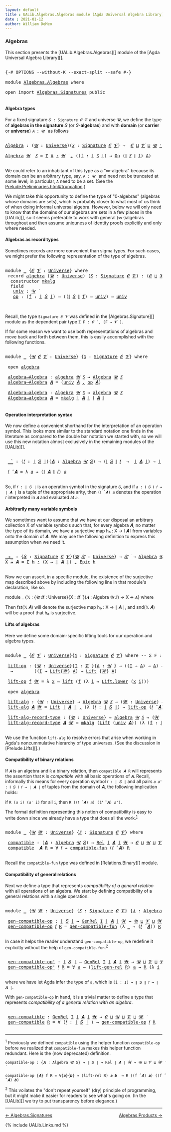 ```yaml
---
layout: default
title : UALib.Algebras.Algebras module (Agda Universal Algebra Library)
date : 2021-01-12
author: William DeMeo
---
```


### <a id="algebras">Algebras</a>

This section presents the [UALib.Algebras.Algebras][] module of the [Agda Universal Algebra Library][].

<pre class="Agda">

<a id="292" class="Symbol">{-#</a> <a id="296" class="Keyword">OPTIONS</a> <a id="304" class="Pragma">--without-K</a> <a id="316" class="Pragma">--exact-split</a> <a id="330" class="Pragma">--safe</a> <a id="337" class="Symbol">#-}</a>

<a id="342" class="Keyword">module</a> <a id="349" href="Algebras.Algebras.html" class="Module">Algebras.Algebras</a> <a id="367" class="Keyword">where</a>

<a id="374" class="Keyword">open</a> <a id="379" class="Keyword">import</a> <a id="386" href="Algebras.Signatures.html" class="Module">Algebras.Signatures</a> <a id="406" class="Keyword">public</a>

</pre>


#### <a id="algebra-types">Algebra types</a>

For a fixed signature `𝑆 : Signature 𝓞 𝓥` and universe 𝓤, we define the type of **algebras in the signature** 𝑆 (or 𝑆-**algebras**) and with **domain** (or **carrier** or **universe**) `𝐴 : 𝓤 ̇` as follows

<pre class="Agda">

<a id="Algebra"></a><a id="694" href="Algebras.Algebras.html#694" class="Function">Algebra</a> <a id="702" class="Symbol">:</a> <a id="704" class="Symbol">(</a><a id="705" href="Algebras.Algebras.html#705" class="Bound">𝓤</a> <a id="707" class="Symbol">:</a> <a id="709" href="Agda.Primitive.html#423" class="Postulate">Universe</a><a id="717" class="Symbol">)(</a><a id="719" href="Algebras.Algebras.html#719" class="Bound">𝑆</a> <a id="721" class="Symbol">:</a> <a id="723" href="Algebras.Signatures.html#1299" class="Function">Signature</a> <a id="733" href="Prelude.Preliminaries.html#5600" class="Generalizable">𝓞</a> <a id="735" href="Universes.html#262" class="Generalizable">𝓥</a><a id="736" class="Symbol">)</a> <a id="738" class="Symbol">→</a>  <a id="741" href="Prelude.Preliminaries.html#5600" class="Generalizable">𝓞</a> <a id="743" href="Agda.Primitive.html#636" class="Primitive Operator">⊔</a> <a id="745" href="Universes.html#262" class="Generalizable">𝓥</a> <a id="747" href="Agda.Primitive.html#636" class="Primitive Operator">⊔</a> <a id="749" href="Algebras.Algebras.html#705" class="Bound">𝓤</a> <a id="751" href="Agda.Primitive.html#606" class="Primitive Operator">⁺</a> <a id="753" href="Universes.html#403" class="Function Operator">̇</a>

<a id="756" href="Algebras.Algebras.html#694" class="Function">Algebra</a> <a id="764" href="Algebras.Algebras.html#764" class="Bound">𝓤</a>  <a id="767" href="Algebras.Algebras.html#767" class="Bound">𝑆</a> <a id="769" class="Symbol">=</a> <a id="771" href="MGS-MLTT.html#3074" class="Function">Σ</a> <a id="773" href="Algebras.Algebras.html#773" class="Bound">A</a> <a id="775" href="MGS-MLTT.html#3074" class="Function">꞉</a> <a id="777" href="Algebras.Algebras.html#764" class="Bound">𝓤</a> <a id="779" href="Universes.html#403" class="Function Operator">̇</a> <a id="781" href="MGS-MLTT.html#3074" class="Function">,</a> <a id="783" class="Symbol">((</a><a id="785" href="Algebras.Algebras.html#785" class="Bound">f</a> <a id="787" class="Symbol">:</a> <a id="789" href="Prelude.Preliminaries.html#13523" class="Function Operator">∣</a> <a id="791" href="Algebras.Algebras.html#767" class="Bound">𝑆</a> <a id="793" href="Prelude.Preliminaries.html#13523" class="Function Operator">∣</a><a id="794" class="Symbol">)</a> <a id="796" class="Symbol">→</a> <a id="798" href="Algebras.Signatures.html#701" class="Function">Op</a> <a id="801" class="Symbol">(</a><a id="802" href="Prelude.Preliminaries.html#13601" class="Function Operator">∥</a> <a id="804" href="Algebras.Algebras.html#767" class="Bound">𝑆</a> <a id="806" href="Prelude.Preliminaries.html#13601" class="Function Operator">∥</a> <a id="808" href="Algebras.Algebras.html#785" class="Bound">f</a><a id="809" class="Symbol">)</a> <a id="811" href="Algebras.Algebras.html#773" class="Bound">A</a><a id="812" class="Symbol">)</a>

</pre>

We could refer to an inhabitant of this type as a "∞-algebra" because its domain can be an arbitrary type, say, `A : 𝓤 ̇` and need not be truncated at some level; in particular, `A` need to be a set. (See the [Prelude.Preliminaries.html#truncation](UALib.Prelude.Preliminaries.html#truncation).)

We might take this opportunity to define the type of "0-algebras" (algebras whose domains are sets), which is probably closer to what most of us think of when doing informal universal algebra.  However, below we will only need to know that the domains of our algebras are sets in a few places in the [UALib][], so it seems preferable to work with general (∞-)algebras throughout and then assume uniquness of identity proofs explicitly and only where needed.



#### <a id="algebras-as-record-types">Algebras as record types</a>

Sometimes records are more convenient than sigma types. For such cases, we might prefer the following representation of the type of algebras.

<pre class="Agda">

<a id="1810" class="Keyword">module</a> <a id="1817" href="Algebras.Algebras.html#1817" class="Module">_</a> <a id="1819" class="Symbol">{</a><a id="1820" href="Algebras.Algebras.html#1820" class="Bound">𝓞</a> <a id="1822" href="Algebras.Algebras.html#1822" class="Bound">𝓥</a> <a id="1824" class="Symbol">:</a> <a id="1826" href="Agda.Primitive.html#423" class="Postulate">Universe</a><a id="1834" class="Symbol">}</a> <a id="1836" class="Keyword">where</a>
 <a id="1843" class="Keyword">record</a> <a id="1850" href="Algebras.Algebras.html#1850" class="Record">algebra</a> <a id="1858" class="Symbol">(</a><a id="1859" href="Algebras.Algebras.html#1859" class="Bound">𝓤</a> <a id="1861" class="Symbol">:</a> <a id="1863" href="Agda.Primitive.html#423" class="Postulate">Universe</a><a id="1871" class="Symbol">)</a> <a id="1873" class="Symbol">(</a><a id="1874" href="Algebras.Algebras.html#1874" class="Bound">𝑆</a> <a id="1876" class="Symbol">:</a> <a id="1878" href="Algebras.Signatures.html#1299" class="Function">Signature</a> <a id="1888" href="Algebras.Algebras.html#1820" class="Bound">𝓞</a> <a id="1890" href="Algebras.Algebras.html#1822" class="Bound">𝓥</a><a id="1891" class="Symbol">)</a> <a id="1893" class="Symbol">:</a> <a id="1895" class="Symbol">(</a><a id="1896" href="Algebras.Algebras.html#1820" class="Bound">𝓞</a> <a id="1898" href="Agda.Primitive.html#636" class="Primitive Operator">⊔</a> <a id="1900" href="Algebras.Algebras.html#1822" class="Bound">𝓥</a> <a id="1902" href="Agda.Primitive.html#636" class="Primitive Operator">⊔</a> <a id="1904" href="Algebras.Algebras.html#1859" class="Bound">𝓤</a><a id="1905" class="Symbol">)</a> <a id="1907" href="Agda.Primitive.html#606" class="Primitive Operator">⁺</a> <a id="1909" href="Universes.html#403" class="Function Operator">̇</a> <a id="1911" class="Keyword">where</a>
  <a id="1919" class="Keyword">constructor</a> <a id="1931" href="Algebras.Algebras.html#1931" class="InductiveConstructor">mkalg</a>
  <a id="1939" class="Keyword">field</a>
   <a id="1948" href="Algebras.Algebras.html#1948" class="Field">univ</a> <a id="1953" class="Symbol">:</a> <a id="1955" href="Algebras.Algebras.html#1859" class="Bound">𝓤</a> <a id="1957" href="Universes.html#403" class="Function Operator">̇</a>
   <a id="1962" href="Algebras.Algebras.html#1962" class="Field">op</a> <a id="1965" class="Symbol">:</a> <a id="1967" class="Symbol">(</a><a id="1968" href="Algebras.Algebras.html#1968" class="Bound">f</a> <a id="1970" class="Symbol">:</a> <a id="1972" href="Prelude.Preliminaries.html#13523" class="Function Operator">∣</a> <a id="1974" href="Algebras.Algebras.html#1874" class="Bound">𝑆</a> <a id="1976" href="Prelude.Preliminaries.html#13523" class="Function Operator">∣</a><a id="1977" class="Symbol">)</a> <a id="1979" class="Symbol">→</a> <a id="1981" class="Symbol">((</a><a id="1983" href="Prelude.Preliminaries.html#13601" class="Function Operator">∥</a> <a id="1985" href="Algebras.Algebras.html#1874" class="Bound">𝑆</a> <a id="1987" href="Prelude.Preliminaries.html#13601" class="Function Operator">∥</a> <a id="1989" href="Algebras.Algebras.html#1968" class="Bound">f</a><a id="1990" class="Symbol">)</a> <a id="1992" class="Symbol">→</a> <a id="1994" href="Algebras.Algebras.html#1948" class="Field">univ</a><a id="1998" class="Symbol">)</a> <a id="2000" class="Symbol">→</a> <a id="2002" href="Algebras.Algebras.html#1948" class="Field">univ</a>


</pre>

Recall, the type `Signature 𝓞 𝓥` was defined in the [Algebras.Signature][] module as the dependent pair type `Σ F ꞉ 𝓞 ̇ , (F → 𝓥 ̇)`.

If for some reason we want to use both representations of algebras and move back and forth between them, this is easily accomplished with the following functions.

<pre class="Agda">

<a id="2334" class="Keyword">module</a> <a id="2341" href="Algebras.Algebras.html#2341" class="Module">_</a> <a id="2343" class="Symbol">{</a><a id="2344" href="Algebras.Algebras.html#2344" class="Bound">𝓤</a> <a id="2346" href="Algebras.Algebras.html#2346" class="Bound">𝓞</a> <a id="2348" href="Algebras.Algebras.html#2348" class="Bound">𝓥</a> <a id="2350" class="Symbol">:</a> <a id="2352" href="Agda.Primitive.html#423" class="Postulate">Universe</a><a id="2360" class="Symbol">}</a> <a id="2362" class="Symbol">{</a><a id="2363" href="Algebras.Algebras.html#2363" class="Bound">𝑆</a> <a id="2365" class="Symbol">:</a> <a id="2367" href="Algebras.Signatures.html#1299" class="Function">Signature</a> <a id="2377" href="Algebras.Algebras.html#2346" class="Bound">𝓞</a> <a id="2379" href="Algebras.Algebras.html#2348" class="Bound">𝓥</a><a id="2380" class="Symbol">}</a> <a id="2382" class="Keyword">where</a>

 <a id="2390" class="Keyword">open</a> <a id="2395" href="Algebras.Algebras.html#1850" class="Module">algebra</a>

 <a id="2405" href="Algebras.Algebras.html#2405" class="Function">algebra→Algebra</a> <a id="2421" class="Symbol">:</a> <a id="2423" href="Algebras.Algebras.html#1850" class="Record">algebra</a> <a id="2431" href="Algebras.Algebras.html#2344" class="Bound">𝓤</a> <a id="2433" href="Algebras.Algebras.html#2363" class="Bound">𝑆</a> <a id="2435" class="Symbol">→</a> <a id="2437" href="Algebras.Algebras.html#694" class="Function">Algebra</a> <a id="2445" href="Algebras.Algebras.html#2344" class="Bound">𝓤</a> <a id="2447" href="Algebras.Algebras.html#2363" class="Bound">𝑆</a>
 <a id="2450" href="Algebras.Algebras.html#2405" class="Function">algebra→Algebra</a> <a id="2466" href="Algebras.Algebras.html#2466" class="Bound">𝑨</a> <a id="2468" class="Symbol">=</a> <a id="2470" class="Symbol">(</a><a id="2471" href="Algebras.Algebras.html#1948" class="Field">univ</a> <a id="2476" href="Algebras.Algebras.html#2466" class="Bound">𝑨</a> <a id="2478" href="Prelude.Preliminaries.html#14518" class="InductiveConstructor Operator">,</a> <a id="2480" href="Algebras.Algebras.html#1962" class="Field">op</a> <a id="2483" href="Algebras.Algebras.html#2466" class="Bound">𝑨</a><a id="2484" class="Symbol">)</a>

 <a id="2488" href="Algebras.Algebras.html#2488" class="Function">Algebra→algebra</a> <a id="2504" class="Symbol">:</a> <a id="2506" href="Algebras.Algebras.html#694" class="Function">Algebra</a> <a id="2514" href="Algebras.Algebras.html#2344" class="Bound">𝓤</a> <a id="2516" href="Algebras.Algebras.html#2363" class="Bound">𝑆</a> <a id="2518" class="Symbol">→</a> <a id="2520" href="Algebras.Algebras.html#1850" class="Record">algebra</a> <a id="2528" href="Algebras.Algebras.html#2344" class="Bound">𝓤</a> <a id="2530" href="Algebras.Algebras.html#2363" class="Bound">𝑆</a>
 <a id="2533" href="Algebras.Algebras.html#2488" class="Function">Algebra→algebra</a> <a id="2549" href="Algebras.Algebras.html#2549" class="Bound">𝑨</a> <a id="2551" class="Symbol">=</a> <a id="2553" href="Algebras.Algebras.html#1931" class="InductiveConstructor">mkalg</a> <a id="2559" href="Prelude.Preliminaries.html#13523" class="Function Operator">∣</a> <a id="2561" href="Algebras.Algebras.html#2549" class="Bound">𝑨</a> <a id="2563" href="Prelude.Preliminaries.html#13523" class="Function Operator">∣</a> <a id="2565" href="Prelude.Preliminaries.html#13601" class="Function Operator">∥</a> <a id="2567" href="Algebras.Algebras.html#2549" class="Bound">𝑨</a> <a id="2569" href="Prelude.Preliminaries.html#13601" class="Function Operator">∥</a>

</pre>




#### <a id="operation-interpretation-syntax">Operation interpretation syntax</a>

We now define a convenient shorthand for the interpretation of an operation symbol. This looks more similar to the standard notation one finds in the literature as compared to the double bar notation we started with, so we will use this new notation almost exclusively in the remaining modules of the [UALib][].

<pre class="Agda">

 <a id="2997" href="Algebras.Algebras.html#2997" class="Function Operator">_̂_</a> <a id="3001" class="Symbol">:</a> <a id="3003" class="Symbol">(</a><a id="3004" href="Algebras.Algebras.html#3004" class="Bound">𝑓</a> <a id="3006" class="Symbol">:</a> <a id="3008" href="Prelude.Preliminaries.html#13523" class="Function Operator">∣</a> <a id="3010" href="Algebras.Algebras.html#2363" class="Bound">𝑆</a> <a id="3012" href="Prelude.Preliminaries.html#13523" class="Function Operator">∣</a><a id="3013" class="Symbol">)(</a><a id="3015" href="Algebras.Algebras.html#3015" class="Bound">𝑨</a> <a id="3017" class="Symbol">:</a> <a id="3019" href="Algebras.Algebras.html#694" class="Function">Algebra</a> <a id="3027" href="Algebras.Algebras.html#2344" class="Bound">𝓤</a> <a id="3029" href="Algebras.Algebras.html#2363" class="Bound">𝑆</a><a id="3030" class="Symbol">)</a> <a id="3032" class="Symbol">→</a> <a id="3034" class="Symbol">(</a><a id="3035" href="Prelude.Preliminaries.html#13601" class="Function Operator">∥</a> <a id="3037" href="Algebras.Algebras.html#2363" class="Bound">𝑆</a> <a id="3039" href="Prelude.Preliminaries.html#13601" class="Function Operator">∥</a> <a id="3041" href="Algebras.Algebras.html#3004" class="Bound">𝑓</a>  <a id="3044" class="Symbol">→</a>  <a id="3047" href="Prelude.Preliminaries.html#13523" class="Function Operator">∣</a> <a id="3049" href="Algebras.Algebras.html#3015" class="Bound">𝑨</a> <a id="3051" href="Prelude.Preliminaries.html#13523" class="Function Operator">∣</a><a id="3052" class="Symbol">)</a> <a id="3054" class="Symbol">→</a> <a id="3056" href="Prelude.Preliminaries.html#13523" class="Function Operator">∣</a> <a id="3058" href="Algebras.Algebras.html#3015" class="Bound">𝑨</a> <a id="3060" href="Prelude.Preliminaries.html#13523" class="Function Operator">∣</a>

 <a id="3064" href="Algebras.Algebras.html#3064" class="Bound">𝑓</a> <a id="3066" href="Algebras.Algebras.html#2997" class="Function Operator">̂</a> <a id="3068" href="Algebras.Algebras.html#3068" class="Bound">𝑨</a> <a id="3070" class="Symbol">=</a> <a id="3072" class="Symbol">λ</a> <a id="3074" href="Algebras.Algebras.html#3074" class="Bound">𝑎</a> <a id="3076" class="Symbol">→</a> <a id="3078" class="Symbol">(</a><a id="3079" href="Prelude.Preliminaries.html#13601" class="Function Operator">∥</a> <a id="3081" href="Algebras.Algebras.html#3068" class="Bound">𝑨</a> <a id="3083" href="Prelude.Preliminaries.html#13601" class="Function Operator">∥</a> <a id="3085" href="Algebras.Algebras.html#3064" class="Bound">𝑓</a><a id="3086" class="Symbol">)</a> <a id="3088" href="Algebras.Algebras.html#3074" class="Bound">𝑎</a>

</pre>

So, if `𝑓 : ∣ 𝑆 ∣` is an operation symbol in the signature `𝑆`, and if `𝑎 : ∥ 𝑆 ∥ 𝑓 → ∣ 𝑨 ∣` is a tuple of the appropriate arity, then `(𝑓 ̂ 𝑨) 𝑎` denotes the operation `𝑓` interpreted in `𝑨` and evaluated at `𝑎`.


#### <a id="arbitrarily-many-variable-symbols">Arbitrarily many variable symbols</a>

We sometimes want to assume that we have at our disposal an arbitrary collection X of variable symbols such that, for every algebra 𝑨, no matter the type of its domain, we have a surjective map h₀ : X → ∣ 𝑨 ∣ from variables onto the domain of 𝑨.  We may use the following definition to express this assumption when we need it.

<pre class="Agda">

<a id="_↠_"></a><a id="3747" href="Algebras.Algebras.html#3747" class="Function Operator">_↠_</a> <a id="3751" class="Symbol">:</a> <a id="3753" class="Symbol">{</a><a id="3754" href="Algebras.Algebras.html#3754" class="Bound">𝑆</a> <a id="3756" class="Symbol">:</a> <a id="3758" href="Algebras.Signatures.html#1299" class="Function">Signature</a> <a id="3768" href="Prelude.Preliminaries.html#5600" class="Generalizable">𝓞</a> <a id="3770" href="Universes.html#262" class="Generalizable">𝓥</a><a id="3771" class="Symbol">}{</a><a id="3773" href="Algebras.Algebras.html#3773" class="Bound">𝓤</a> <a id="3775" href="Algebras.Algebras.html#3775" class="Bound">𝓧</a> <a id="3777" class="Symbol">:</a> <a id="3779" href="Agda.Primitive.html#423" class="Postulate">Universe</a><a id="3787" class="Symbol">}</a> <a id="3789" class="Symbol">→</a> <a id="3791" href="Algebras.Algebras.html#3775" class="Bound">𝓧</a> <a id="3793" href="Universes.html#403" class="Function Operator">̇</a> <a id="3795" class="Symbol">→</a> <a id="3797" href="Algebras.Algebras.html#694" class="Function">Algebra</a> <a id="3805" href="Algebras.Algebras.html#3773" class="Bound">𝓤</a> <a id="3807" href="Algebras.Algebras.html#3754" class="Bound">𝑆</a> <a id="3809" class="Symbol">→</a> <a id="3811" href="Algebras.Algebras.html#3775" class="Bound">𝓧</a> <a id="3813" href="Agda.Primitive.html#636" class="Primitive Operator">⊔</a> <a id="3815" href="Algebras.Algebras.html#3773" class="Bound">𝓤</a> <a id="3817" href="Universes.html#403" class="Function Operator">̇</a>
<a id="3819" href="Algebras.Algebras.html#3819" class="Bound">X</a> <a id="3821" href="Algebras.Algebras.html#3747" class="Function Operator">↠</a> <a id="3823" href="Algebras.Algebras.html#3823" class="Bound">𝑨</a> <a id="3825" class="Symbol">=</a> <a id="3827" href="MGS-MLTT.html#3074" class="Function">Σ</a> <a id="3829" href="Algebras.Algebras.html#3829" class="Bound">h</a> <a id="3831" href="MGS-MLTT.html#3074" class="Function">꞉</a> <a id="3833" class="Symbol">(</a><a id="3834" href="Algebras.Algebras.html#3819" class="Bound">X</a> <a id="3836" class="Symbol">→</a> <a id="3838" href="Prelude.Preliminaries.html#13523" class="Function Operator">∣</a> <a id="3840" href="Algebras.Algebras.html#3823" class="Bound">𝑨</a> <a id="3842" href="Prelude.Preliminaries.html#13523" class="Function Operator">∣</a><a id="3843" class="Symbol">)</a> <a id="3845" href="MGS-MLTT.html#3074" class="Function">,</a> <a id="3847" href="Prelude.Inverses.html#2486" class="Function">Epic</a> <a id="3852" href="Algebras.Algebras.html#3829" class="Bound">h</a>

</pre>

Now we can assert, in a specific module, the existence of the surjective map described above by including the following line in that module's declaration, like so.

module _ {𝕏 : {𝓤 𝓧 : Universe}{X : 𝓧 ̇ }(𝑨 : Algebra 𝓤 𝑆) → X ↠ 𝑨} where

Then fst(𝕏 𝑨) will denote the surjective map h₀ : X → ∣ 𝑨 ∣, and snd(𝕏 𝑨) will be a proof that h₀ is surjective.




#### <a id="lifts-of-algebras">Lifts of algebras</a>

Here we define some domain-specific lifting tools for our operation and algebra types.

<pre class="Agda">

<a id="4379" class="Keyword">module</a> <a id="4386" href="Algebras.Algebras.html#4386" class="Module">_</a> <a id="4388" class="Symbol">{</a><a id="4389" href="Algebras.Algebras.html#4389" class="Bound">𝓞</a> <a id="4391" href="Algebras.Algebras.html#4391" class="Bound">𝓥</a> <a id="4393" class="Symbol">:</a> <a id="4395" href="Agda.Primitive.html#423" class="Postulate">Universe</a><a id="4403" class="Symbol">}{</a><a id="4405" href="Algebras.Algebras.html#4405" class="Bound">𝑆</a> <a id="4407" class="Symbol">:</a> <a id="4409" href="Algebras.Signatures.html#1299" class="Function">Signature</a> <a id="4419" href="Algebras.Algebras.html#4389" class="Bound">𝓞</a> <a id="4421" href="Algebras.Algebras.html#4391" class="Bound">𝓥</a><a id="4422" class="Symbol">}</a> <a id="4424" class="Keyword">where</a> <a id="4430" class="Comment">-- Σ F ꞉ 𝓞 ̇ , ( F → 𝓥 ̇)} where</a>

 <a id="4465" href="Algebras.Algebras.html#4465" class="Function">lift-op</a> <a id="4473" class="Symbol">:</a> <a id="4475" class="Symbol">{</a><a id="4476" href="Algebras.Algebras.html#4476" class="Bound">𝓤</a> <a id="4478" class="Symbol">:</a> <a id="4480" href="Agda.Primitive.html#423" class="Postulate">Universe</a><a id="4488" class="Symbol">}{</a><a id="4490" href="Algebras.Algebras.html#4490" class="Bound">I</a> <a id="4492" class="Symbol">:</a> <a id="4494" href="Algebras.Algebras.html#4391" class="Bound">𝓥</a> <a id="4496" href="Universes.html#403" class="Function Operator">̇</a><a id="4497" class="Symbol">}{</a><a id="4499" href="Algebras.Algebras.html#4499" class="Bound">A</a> <a id="4501" class="Symbol">:</a> <a id="4503" href="Algebras.Algebras.html#4476" class="Bound">𝓤</a> <a id="4505" href="Universes.html#403" class="Function Operator">̇</a><a id="4506" class="Symbol">}</a> <a id="4508" class="Symbol">→</a> <a id="4510" class="Symbol">((</a><a id="4512" href="Algebras.Algebras.html#4490" class="Bound">I</a> <a id="4514" class="Symbol">→</a> <a id="4516" href="Algebras.Algebras.html#4499" class="Bound">A</a><a id="4517" class="Symbol">)</a> <a id="4519" class="Symbol">→</a> <a id="4521" href="Algebras.Algebras.html#4499" class="Bound">A</a><a id="4522" class="Symbol">)</a> <a id="4524" class="Symbol">→</a> <a id="4526" class="Symbol">(</a><a id="4527" href="Algebras.Algebras.html#4527" class="Bound">𝓦</a> <a id="4529" class="Symbol">:</a> <a id="4531" href="Agda.Primitive.html#423" class="Postulate">Universe</a><a id="4539" class="Symbol">)</a>
  <a id="4543" class="Symbol">→</a>        <a id="4552" class="Symbol">((</a><a id="4554" href="Algebras.Algebras.html#4490" class="Bound">I</a> <a id="4556" class="Symbol">→</a> <a id="4558" href="Prelude.Lifts.html#2735" class="Record">Lift</a><a id="4562" class="Symbol">{</a><a id="4563" href="Algebras.Algebras.html#4527" class="Bound">𝓦</a><a id="4564" class="Symbol">}</a> <a id="4566" href="Algebras.Algebras.html#4499" class="Bound">A</a><a id="4567" class="Symbol">)</a> <a id="4569" class="Symbol">→</a> <a id="4571" href="Prelude.Lifts.html#2735" class="Record">Lift</a> <a id="4576" class="Symbol">{</a><a id="4577" href="Algebras.Algebras.html#4527" class="Bound">𝓦</a><a id="4578" class="Symbol">}</a> <a id="4580" href="Algebras.Algebras.html#4499" class="Bound">A</a><a id="4581" class="Symbol">)</a>

 <a id="4585" href="Algebras.Algebras.html#4465" class="Function">lift-op</a> <a id="4593" href="Algebras.Algebras.html#4593" class="Bound">f</a> <a id="4595" href="Algebras.Algebras.html#4595" class="Bound">𝓦</a> <a id="4597" class="Symbol">=</a> <a id="4599" class="Symbol">λ</a> <a id="4601" href="Algebras.Algebras.html#4601" class="Bound">x</a> <a id="4603" class="Symbol">→</a> <a id="4605" href="Prelude.Lifts.html#2797" class="InductiveConstructor">lift</a> <a id="4610" class="Symbol">(</a><a id="4611" href="Algebras.Algebras.html#4593" class="Bound">f</a> <a id="4613" class="Symbol">(λ</a> <a id="4616" href="Algebras.Algebras.html#4616" class="Bound">i</a> <a id="4618" class="Symbol">→</a> <a id="4620" href="Prelude.Lifts.html#2809" class="Field">Lift.lower</a> <a id="4631" class="Symbol">(</a><a id="4632" href="Algebras.Algebras.html#4601" class="Bound">x</a> <a id="4634" href="Algebras.Algebras.html#4616" class="Bound">i</a><a id="4635" class="Symbol">)))</a>

 <a id="4641" class="Keyword">open</a> <a id="4646" href="Algebras.Algebras.html#1850" class="Module">algebra</a>

 <a id="4656" href="Algebras.Algebras.html#4656" class="Function">lift-alg</a> <a id="4665" class="Symbol">:</a> <a id="4667" class="Symbol">{</a><a id="4668" href="Algebras.Algebras.html#4668" class="Bound">𝓤</a> <a id="4670" class="Symbol">:</a> <a id="4672" href="Agda.Primitive.html#423" class="Postulate">Universe</a><a id="4680" class="Symbol">}</a> <a id="4682" class="Symbol">→</a> <a id="4684" href="Algebras.Algebras.html#694" class="Function">Algebra</a> <a id="4692" href="Algebras.Algebras.html#4668" class="Bound">𝓤</a> <a id="4694" href="Algebras.Algebras.html#4405" class="Bound">𝑆</a> <a id="4696" class="Symbol">→</a> <a id="4698" class="Symbol">(</a><a id="4699" href="Algebras.Algebras.html#4699" class="Bound">𝓦</a> <a id="4701" class="Symbol">:</a> <a id="4703" href="Agda.Primitive.html#423" class="Postulate">Universe</a><a id="4711" class="Symbol">)</a> <a id="4713" class="Symbol">→</a> <a id="4715" href="Algebras.Algebras.html#694" class="Function">Algebra</a> <a id="4723" class="Symbol">(</a><a id="4724" href="Algebras.Algebras.html#4668" class="Bound">𝓤</a> <a id="4726" href="Agda.Primitive.html#636" class="Primitive Operator">⊔</a> <a id="4728" href="Algebras.Algebras.html#4699" class="Bound">𝓦</a><a id="4729" class="Symbol">)</a> <a id="4731" href="Algebras.Algebras.html#4405" class="Bound">𝑆</a>
 <a id="4734" href="Algebras.Algebras.html#4656" class="Function">lift-alg</a> <a id="4743" href="Algebras.Algebras.html#4743" class="Bound">𝑨</a> <a id="4745" href="Algebras.Algebras.html#4745" class="Bound">𝓦</a> <a id="4747" class="Symbol">=</a> <a id="4749" href="Prelude.Lifts.html#2735" class="Record">Lift</a> <a id="4754" href="Prelude.Preliminaries.html#13523" class="Function Operator">∣</a> <a id="4756" href="Algebras.Algebras.html#4743" class="Bound">𝑨</a> <a id="4758" href="Prelude.Preliminaries.html#13523" class="Function Operator">∣</a> <a id="4760" href="Prelude.Preliminaries.html#14518" class="InductiveConstructor Operator">,</a> <a id="4762" class="Symbol">(λ</a> <a id="4765" class="Symbol">(</a><a id="4766" href="Algebras.Algebras.html#4766" class="Bound">𝑓</a> <a id="4768" class="Symbol">:</a> <a id="4770" href="Prelude.Preliminaries.html#13523" class="Function Operator">∣</a> <a id="4772" href="Algebras.Algebras.html#4405" class="Bound">𝑆</a> <a id="4774" href="Prelude.Preliminaries.html#13523" class="Function Operator">∣</a><a id="4775" class="Symbol">)</a> <a id="4777" class="Symbol">→</a> <a id="4779" href="Algebras.Algebras.html#4465" class="Function">lift-op</a> <a id="4787" class="Symbol">(</a><a id="4788" href="Algebras.Algebras.html#4766" class="Bound">𝑓</a> <a id="4790" href="Algebras.Algebras.html#2997" class="Function Operator">̂</a> <a id="4792" href="Algebras.Algebras.html#4743" class="Bound">𝑨</a><a id="4793" class="Symbol">)</a> <a id="4795" href="Algebras.Algebras.html#4745" class="Bound">𝓦</a><a id="4796" class="Symbol">)</a>

 <a id="4800" href="Algebras.Algebras.html#4800" class="Function">lift-alg-record-type</a> <a id="4821" class="Symbol">:</a> <a id="4823" class="Symbol">{</a><a id="4824" href="Algebras.Algebras.html#4824" class="Bound">𝓤</a> <a id="4826" class="Symbol">:</a> <a id="4828" href="Agda.Primitive.html#423" class="Postulate">Universe</a><a id="4836" class="Symbol">}</a> <a id="4838" class="Symbol">→</a> <a id="4840" href="Algebras.Algebras.html#1850" class="Record">algebra</a> <a id="4848" href="Algebras.Algebras.html#4824" class="Bound">𝓤</a> <a id="4850" href="Algebras.Algebras.html#4405" class="Bound">𝑆</a> <a id="4852" class="Symbol">→</a> <a id="4854" class="Symbol">(</a><a id="4855" href="Algebras.Algebras.html#4855" class="Bound">𝓦</a> <a id="4857" class="Symbol">:</a> <a id="4859" href="Agda.Primitive.html#423" class="Postulate">Universe</a><a id="4867" class="Symbol">)</a> <a id="4869" class="Symbol">→</a> <a id="4871" href="Algebras.Algebras.html#1850" class="Record">algebra</a> <a id="4879" class="Symbol">(</a><a id="4880" href="Algebras.Algebras.html#4824" class="Bound">𝓤</a> <a id="4882" href="Agda.Primitive.html#636" class="Primitive Operator">⊔</a> <a id="4884" href="Algebras.Algebras.html#4855" class="Bound">𝓦</a><a id="4885" class="Symbol">)</a> <a id="4887" href="Algebras.Algebras.html#4405" class="Bound">𝑆</a>
 <a id="4890" href="Algebras.Algebras.html#4800" class="Function">lift-alg-record-type</a> <a id="4911" href="Algebras.Algebras.html#4911" class="Bound">𝑨</a> <a id="4913" href="Algebras.Algebras.html#4913" class="Bound">𝓦</a> <a id="4915" class="Symbol">=</a> <a id="4917" href="Algebras.Algebras.html#1931" class="InductiveConstructor">mkalg</a> <a id="4923" class="Symbol">(</a><a id="4924" href="Prelude.Lifts.html#2735" class="Record">Lift</a> <a id="4929" class="Symbol">(</a><a id="4930" href="Algebras.Algebras.html#1948" class="Field">univ</a> <a id="4935" href="Algebras.Algebras.html#4911" class="Bound">𝑨</a><a id="4936" class="Symbol">))</a> <a id="4939" class="Symbol">(λ</a> <a id="4942" class="Symbol">(</a><a id="4943" href="Algebras.Algebras.html#4943" class="Bound">f</a> <a id="4945" class="Symbol">:</a> <a id="4947" href="Prelude.Preliminaries.html#13523" class="Function Operator">∣</a> <a id="4949" href="Algebras.Algebras.html#4405" class="Bound">𝑆</a> <a id="4951" href="Prelude.Preliminaries.html#13523" class="Function Operator">∣</a><a id="4952" class="Symbol">)</a> <a id="4954" class="Symbol">→</a> <a id="4956" href="Algebras.Algebras.html#4465" class="Function">lift-op</a> <a id="4964" class="Symbol">((</a><a id="4966" href="Algebras.Algebras.html#1962" class="Field">op</a> <a id="4969" href="Algebras.Algebras.html#4911" class="Bound">𝑨</a><a id="4970" class="Symbol">)</a> <a id="4972" href="Algebras.Algebras.html#4943" class="Bound">f</a><a id="4973" class="Symbol">)</a> <a id="4975" href="Algebras.Algebras.html#4913" class="Bound">𝓦</a><a id="4976" class="Symbol">)</a>

</pre>

We use the function `lift-alg` to resolve errors that arise when working in Agda's noncummulative hierarchy of type universes. (See the discussion in [Prelude.Lifts][].)




#### <a id="compatibility-of-binary-relations">Compatibility of binary relations</a>

If `𝑨` is an algebra and `R` a binary relation, then `compatible 𝑨 R` will represents the assertion that `R` is *compatible* with all basic operations of `𝑨`. Recall, informally this means for every operation symbol `𝑓 : ∣ 𝑆 ∣` and all pairs `𝑎 𝑎' : ∥ 𝑆 ∥ 𝑓 → ∣ 𝑨 ∣` of tuples from the domain of 𝑨, the following implication holds:

if `R (𝑎 i) (𝑎' i)` for all `i`, then  `R ((𝑓 ̂ 𝑨) 𝑎) ((𝑓 ̂ 𝑨) 𝑎')`.

The formal definition representing this notion of compatibility is easy to write down since we already have a type that does all the work.<sup>[1](Algebras.Algebras.html#fn1)</sup>

<pre class="Agda">

<a id="5850" class="Keyword">module</a> <a id="5857" href="Algebras.Algebras.html#5857" class="Module">_</a> <a id="5859" class="Symbol">{</a><a id="5860" href="Algebras.Algebras.html#5860" class="Bound">𝓤</a> <a id="5862" href="Algebras.Algebras.html#5862" class="Bound">𝓦</a> <a id="5864" class="Symbol">:</a> <a id="5866" href="Agda.Primitive.html#423" class="Postulate">Universe</a><a id="5874" class="Symbol">}</a> <a id="5876" class="Symbol">{</a><a id="5877" href="Algebras.Algebras.html#5877" class="Bound">𝑆</a> <a id="5879" class="Symbol">:</a> <a id="5881" href="Algebras.Signatures.html#1299" class="Function">Signature</a> <a id="5891" href="Prelude.Preliminaries.html#5600" class="Generalizable">𝓞</a> <a id="5893" href="Universes.html#262" class="Generalizable">𝓥</a><a id="5894" class="Symbol">}</a> <a id="5896" class="Keyword">where</a>

 <a id="5904" href="Algebras.Algebras.html#5904" class="Function">compatible</a> <a id="5915" class="Symbol">:</a> <a id="5917" class="Symbol">(</a><a id="5918" href="Algebras.Algebras.html#5918" class="Bound">𝑨</a> <a id="5920" class="Symbol">:</a> <a id="5922" href="Algebras.Algebras.html#694" class="Function">Algebra</a> <a id="5930" href="Algebras.Algebras.html#5860" class="Bound">𝓤</a> <a id="5932" href="Algebras.Algebras.html#5877" class="Bound">𝑆</a><a id="5933" class="Symbol">)</a> <a id="5935" class="Symbol">→</a> <a id="5937" href="Relations.Discrete.html#7033" class="Function">Rel</a> <a id="5941" href="Prelude.Preliminaries.html#13523" class="Function Operator">∣</a> <a id="5943" href="Algebras.Algebras.html#5918" class="Bound">𝑨</a> <a id="5945" href="Prelude.Preliminaries.html#13523" class="Function Operator">∣</a> <a id="5947" href="Algebras.Algebras.html#5862" class="Bound">𝓦</a> <a id="5949" class="Symbol">→</a> <a id="5951" href="Algebras.Algebras.html#5891" class="Bound">𝓞</a> <a id="5953" href="Agda.Primitive.html#636" class="Primitive Operator">⊔</a> <a id="5955" href="Algebras.Algebras.html#5860" class="Bound">𝓤</a> <a id="5957" href="Agda.Primitive.html#636" class="Primitive Operator">⊔</a> <a id="5959" href="Algebras.Algebras.html#5893" class="Bound">𝓥</a> <a id="5961" href="Agda.Primitive.html#636" class="Primitive Operator">⊔</a> <a id="5963" href="Algebras.Algebras.html#5862" class="Bound">𝓦</a> <a id="5965" href="Universes.html#403" class="Function Operator">̇</a>
 <a id="5968" href="Algebras.Algebras.html#5904" class="Function">compatible</a>  <a id="5980" href="Algebras.Algebras.html#5980" class="Bound">𝑨</a> <a id="5982" href="Algebras.Algebras.html#5982" class="Bound">R</a> <a id="5984" class="Symbol">=</a> <a id="5986" class="Symbol">∀</a> <a id="5988" href="Algebras.Algebras.html#5988" class="Bound">𝑓</a> <a id="5990" class="Symbol">→</a> <a id="5992" href="Relations.Discrete.html#9374" class="Function">compatible-fun</a> <a id="6007" class="Symbol">(</a><a id="6008" href="Algebras.Algebras.html#5988" class="Bound">𝑓</a> <a id="6010" href="Algebras.Algebras.html#2997" class="Function Operator">̂</a> <a id="6012" href="Algebras.Algebras.html#5980" class="Bound">𝑨</a><a id="6013" class="Symbol">)</a> <a id="6015" href="Algebras.Algebras.html#5982" class="Bound">R</a>

</pre>

Recall the `compatible-fun` type was defined in [Relations.Binary][] module.



#### <a id="compatibility-of-general-relations">Compatibility of general relations</a>

Next we define a type that represents *compatibility of a general relation* with all operations of an algebra. We start by defining compatibility of a general relations with a single operation.

<pre class="Agda">

<a id="6407" class="Keyword">module</a> <a id="6414" href="Algebras.Algebras.html#6414" class="Module">_</a> <a id="6416" class="Symbol">{</a><a id="6417" href="Algebras.Algebras.html#6417" class="Bound">𝓤</a> <a id="6419" href="Algebras.Algebras.html#6419" class="Bound">𝓦</a> <a id="6421" class="Symbol">:</a> <a id="6423" href="Agda.Primitive.html#423" class="Postulate">Universe</a><a id="6431" class="Symbol">}</a> <a id="6433" class="Symbol">{</a><a id="6434" href="Algebras.Algebras.html#6434" class="Bound">𝑆</a> <a id="6436" class="Symbol">:</a> <a id="6438" href="Algebras.Signatures.html#1299" class="Function">Signature</a> <a id="6448" href="Prelude.Preliminaries.html#5600" class="Generalizable">𝓞</a> <a id="6450" href="Universes.html#262" class="Generalizable">𝓥</a><a id="6451" class="Symbol">}</a> <a id="6453" class="Symbol">{</a><a id="6454" href="Algebras.Algebras.html#6454" class="Bound">𝑨</a> <a id="6456" class="Symbol">:</a> <a id="6458" href="Algebras.Algebras.html#694" class="Function">Algebra</a> <a id="6466" href="Algebras.Algebras.html#6417" class="Bound">𝓤</a> <a id="6468" href="Algebras.Algebras.html#6434" class="Bound">𝑆</a><a id="6469" class="Symbol">}</a> <a id="6471" class="Symbol">{</a><a id="6472" href="Algebras.Algebras.html#6472" class="Bound">I</a> <a id="6474" class="Symbol">:</a> <a id="6476" href="Universes.html#262" class="Generalizable">𝓥</a> <a id="6478" href="Universes.html#403" class="Function Operator">̇</a><a id="6479" class="Symbol">}</a> <a id="6481" class="Keyword">where</a>

 <a id="6489" href="Algebras.Algebras.html#6489" class="Function">gen-compatible-op</a> <a id="6507" class="Symbol">:</a> <a id="6509" href="Prelude.Preliminaries.html#13523" class="Function Operator">∣</a> <a id="6511" href="Algebras.Algebras.html#6434" class="Bound">𝑆</a> <a id="6513" href="Prelude.Preliminaries.html#13523" class="Function Operator">∣</a> <a id="6515" class="Symbol">→</a> <a id="6517" href="Relations.Continuous.html#2852" class="Function">GenRel</a> <a id="6524" href="Algebras.Algebras.html#6472" class="Bound">I</a> <a id="6526" href="Prelude.Preliminaries.html#13523" class="Function Operator">∣</a> <a id="6528" href="Algebras.Algebras.html#6454" class="Bound">𝑨</a> <a id="6530" href="Prelude.Preliminaries.html#13523" class="Function Operator">∣</a> <a id="6532" href="Algebras.Algebras.html#6419" class="Bound">𝓦</a> <a id="6534" class="Symbol">→</a> <a id="6536" href="Algebras.Algebras.html#6417" class="Bound">𝓤</a> <a id="6538" href="Agda.Primitive.html#636" class="Primitive Operator">⊔</a> <a id="6540" href="Algebras.Algebras.html#6450" class="Bound">𝓥</a> <a id="6542" href="Agda.Primitive.html#636" class="Primitive Operator">⊔</a> <a id="6544" href="Algebras.Algebras.html#6419" class="Bound">𝓦</a> <a id="6546" href="Universes.html#403" class="Function Operator">̇</a>
 <a id="6549" href="Algebras.Algebras.html#6489" class="Function">gen-compatible-op</a> <a id="6567" href="Algebras.Algebras.html#6567" class="Bound">𝑓</a> <a id="6569" href="Algebras.Algebras.html#6569" class="Bound">R</a> <a id="6571" class="Symbol">=</a> <a id="6573" href="Relations.Continuous.html#3341" class="Function">gen-compatible-fun</a> <a id="6592" class="Symbol">(λ</a> <a id="6595" href="Algebras.Algebras.html#6595" class="Bound">_</a> <a id="6597" class="Symbol">→</a> <a id="6599" class="Symbol">(</a><a id="6600" href="Algebras.Algebras.html#6567" class="Bound">𝑓</a> <a id="6602" href="Algebras.Algebras.html#2997" class="Function Operator">̂</a> <a id="6604" href="Algebras.Algebras.html#6454" class="Bound">𝑨</a><a id="6605" class="Symbol">))</a> <a id="6608" href="Algebras.Algebras.html#6569" class="Bound">R</a>

</pre>

In case it helps the reader understand `gen-compatible-op`, we redefine it explicitly without the help of `gen-compatible-fun`.<sup>[2](Algebras.Algebras.html#fn2)</sup>

<pre class="Agda">

 <a id="6809" href="Algebras.Algebras.html#6809" class="Function">gen-compatible-op&#39;</a> <a id="6828" class="Symbol">:</a> <a id="6830" href="Prelude.Preliminaries.html#13523" class="Function Operator">∣</a> <a id="6832" href="Algebras.Algebras.html#6434" class="Bound">𝑆</a> <a id="6834" href="Prelude.Preliminaries.html#13523" class="Function Operator">∣</a> <a id="6836" class="Symbol">→</a> <a id="6838" href="Relations.Continuous.html#2852" class="Function">GenRel</a> <a id="6845" href="Algebras.Algebras.html#6472" class="Bound">I</a> <a id="6847" href="Prelude.Preliminaries.html#13523" class="Function Operator">∣</a> <a id="6849" href="Algebras.Algebras.html#6454" class="Bound">𝑨</a> <a id="6851" href="Prelude.Preliminaries.html#13523" class="Function Operator">∣</a> <a id="6853" href="Algebras.Algebras.html#6419" class="Bound">𝓦</a> <a id="6855" class="Symbol">→</a> <a id="6857" href="Algebras.Algebras.html#6417" class="Bound">𝓤</a> <a id="6859" href="Agda.Primitive.html#636" class="Primitive Operator">⊔</a> <a id="6861" href="Algebras.Algebras.html#6450" class="Bound">𝓥</a> <a id="6863" href="Agda.Primitive.html#636" class="Primitive Operator">⊔</a> <a id="6865" href="Algebras.Algebras.html#6419" class="Bound">𝓦</a> <a id="6867" href="Universes.html#403" class="Function Operator">̇</a>
 <a id="6870" href="Algebras.Algebras.html#6809" class="Function">gen-compatible-op&#39;</a> <a id="6889" href="Algebras.Algebras.html#6889" class="Bound">𝑓</a> <a id="6891" href="Algebras.Algebras.html#6891" class="Bound">R</a> <a id="6893" class="Symbol">=</a> <a id="6895" class="Symbol">∀</a> <a id="6897" href="Algebras.Algebras.html#6897" class="Bound">𝕒</a> <a id="6899" class="Symbol">→</a> <a id="6901" class="Symbol">(</a><a id="6902" href="Relations.Continuous.html#3239" class="Function">lift-gen-rel</a> <a id="6915" href="Algebras.Algebras.html#6891" class="Bound">R</a><a id="6916" class="Symbol">)</a> <a id="6918" href="Algebras.Algebras.html#6897" class="Bound">𝕒</a> <a id="6920" class="Symbol">→</a> <a id="6922" href="Algebras.Algebras.html#6891" class="Bound">R</a> <a id="6924" class="Symbol">(λ</a> <a id="6927" href="Algebras.Algebras.html#6927" class="Bound">i</a> <a id="6929" class="Symbol">→</a> <a id="6931" class="Symbol">(</a><a id="6932" href="Algebras.Algebras.html#6889" class="Bound">𝑓</a> <a id="6934" href="Algebras.Algebras.html#2997" class="Function Operator">̂</a> <a id="6936" href="Algebras.Algebras.html#6454" class="Bound">𝑨</a><a id="6937" class="Symbol">)</a> <a id="6939" class="Symbol">(</a><a id="6940" href="Algebras.Algebras.html#6897" class="Bound">𝕒</a> <a id="6942" href="Algebras.Algebras.html#6927" class="Bound">i</a><a id="6943" class="Symbol">))</a>

</pre>

where we have let Agda infer the type of `𝕒`, which is `(i : I) → ∥ 𝑆 ∥ 𝑓 → ∣ 𝑨 ∣`.

With `gen-compatible-op` in hand, it is a trivial matter to define a type that represents *compatibility of a general relation with an algebra*.

<pre class="Agda">

 <a id="7205" href="Algebras.Algebras.html#7205" class="Function">gen-compatible</a> <a id="7220" class="Symbol">:</a> <a id="7222" href="Relations.Continuous.html#2852" class="Function">GenRel</a> <a id="7229" href="Algebras.Algebras.html#6472" class="Bound">I</a> <a id="7231" href="Prelude.Preliminaries.html#13523" class="Function Operator">∣</a> <a id="7233" href="Algebras.Algebras.html#6454" class="Bound">𝑨</a> <a id="7235" href="Prelude.Preliminaries.html#13523" class="Function Operator">∣</a> <a id="7237" href="Algebras.Algebras.html#6419" class="Bound">𝓦</a> <a id="7239" class="Symbol">→</a> <a id="7241" href="Algebras.Algebras.html#6448" class="Bound">𝓞</a> <a id="7243" href="Agda.Primitive.html#636" class="Primitive Operator">⊔</a> <a id="7245" href="Algebras.Algebras.html#6417" class="Bound">𝓤</a> <a id="7247" href="Agda.Primitive.html#636" class="Primitive Operator">⊔</a> <a id="7249" href="Algebras.Algebras.html#6450" class="Bound">𝓥</a> <a id="7251" href="Agda.Primitive.html#636" class="Primitive Operator">⊔</a> <a id="7253" href="Algebras.Algebras.html#6419" class="Bound">𝓦</a> <a id="7255" href="Universes.html#403" class="Function Operator">̇</a>
 <a id="7258" href="Algebras.Algebras.html#7205" class="Function">gen-compatible</a> <a id="7273" href="Algebras.Algebras.html#7273" class="Bound">R</a> <a id="7275" class="Symbol">=</a> <a id="7277" class="Symbol">∀</a> <a id="7279" class="Symbol">(</a><a id="7280" href="Algebras.Algebras.html#7280" class="Bound">𝑓</a> <a id="7282" class="Symbol">:</a> <a id="7284" href="Prelude.Preliminaries.html#13523" class="Function Operator">∣</a> <a id="7286" href="Algebras.Algebras.html#6434" class="Bound">𝑆</a> <a id="7288" href="Prelude.Preliminaries.html#13523" class="Function Operator">∣</a> <a id="7290" class="Symbol">)</a> <a id="7292" class="Symbol">→</a> <a id="7294" href="Algebras.Algebras.html#6489" class="Function">gen-compatible-op</a> <a id="7312" href="Algebras.Algebras.html#7280" class="Bound">𝑓</a> <a id="7314" href="Algebras.Algebras.html#7273" class="Bound">R</a>

</pre>



--------------------------------------

<span class="footnote" id="fn1"><sup>1</sup> Previously we defined `compatible` using the helper function `compatible-op` before we realized that `compatible-fun` makes this helper function redundant. Here is the (now deprecated) definition.

`compatible-op : {𝑨 : Algebra 𝓤 𝑆} → ∣ 𝑆 ∣ → Rel ∣ 𝑨 ∣ 𝓦 → 𝓤 ⊔ 𝓥 ⊔ 𝓦 ̇`

`compatible-op {𝑨} f R = ∀{𝒂}{𝒃} → (lift-rel R) 𝒂 𝒃  → R ((f ̂ 𝑨) 𝒂) ((f ̂ 𝑨) 𝒃)`
</span>

<span class="footnote" id="fn2"><sup>2</sup> This voilates the "don't repeat yourself" (dry) principle of programming, but it might make it easier for readers to see what's going on. (In the [UALib][] we try to put transparency before elegance.)</span>

-----------------------------------


[← Algebras.Signatures](Algebras.Signatures.html)
<span style="float:right;">[Algebras.Products →](Algebras.Products.html)</span>


{% include UALib.Links.md %}
